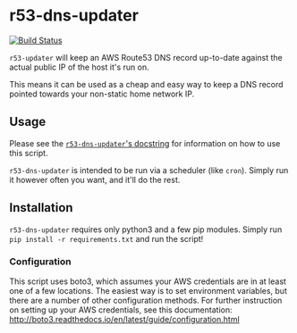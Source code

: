 # r53-dns-updater

[![Build Status](https://travis-ci.org/zhimsel/r53-dns-updater.svg?branch=master)](https://travis-ci.org/zhimsel/r53-dns-updater)

`r53-updater` will keep an AWS Route53 DNS record up-to-date against the actual public IP of the host it's run on.

This means it can be used as a cheap and easy way to keep a DNS record pointed towards your non-static home network IP.

## Usage

Please see the [`r53-dns-updater`'s docstring](https://github.com/zhimsel/r53-dns-updater/blob/master/r53-dns-updater.py#L2) for information on how to use this script.

`r53-dns-updater` is intended to be run via a scheduler (like `cron`). Simply run it however often you want, and it'll do the rest.

## Installation

`r53-dns-updater` requires only python3 and a few pip modules. Simply run `pip install -r requirements.txt` and run the script!

### Configuration

This script uses boto3, which assumes your AWS credentials are in at least one of a few locations. The easiest way is to set environment variables, but there are a number of other configuration methods. For further instruction on setting up your AWS credentials, see this documentation: http://boto3.readthedocs.io/en/latest/guide/configuration.html
